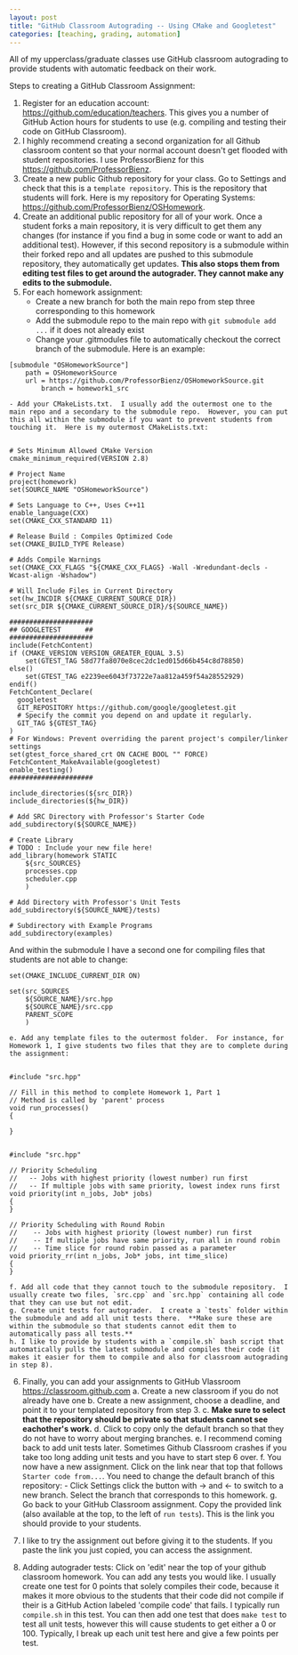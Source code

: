 ```yaml
---
layout: post
title: "GitHub Classroom Autograding -- Using CMake and Googletest"
categories: [teaching, grading, automation]
---
```


All of my upperclass/graduate classes use GitHub classroom autograding to provide students with automatic feedback on their work.  

Steps to creating a GitHub Classroom Assignment:
1. Register for an education account: https://github.com/education/teachers.  This gives you a number of GitHub Action hours for students to use (e.g. compiling and testing their code on GitHub Classroom).  
2. I highly recommend creating a second organization for all Github classroom content so that your normal account doesn't get flooded with student repositories.  I use ProfessorBienz for this https://github.com/ProfessorBienz.
3. Create a new public Github repository for your class.  Go to Settings and check that this is a `template repository`.  This is the repository that students will fork.  Here is my repository for Operating Systems: https://github.com/ProfessorBienz/OSHomework.
4. Create an additional public repository for all of your work.  Once a student forks a main repository, it is very difficult to get them any changes (for instance if you find a bug in some code or want to add an additional test).  However, if this second repository is a submodule within their forked repo and all updates are pushed to this submodule repository, they automatically get updates.  **This also stops them from editing test files to get around the autograder.  They cannot make any edits to the submodule.**
5. For each homework assignment:
    - Create a new branch for both the main repo from step three corresponding to this homework
    - Add the submodule repo to the main repo with `git submodule add ...` if it does not already exist
    - Change your .gitmodules file to automatically checkout the correct branch of the submodule.  Here is an example:

```
[submodule "OSHomeworkSource"]
	path = OSHomeworkSource
	url = https://github.com/ProfessorBienz/OSHomeworkSource.git
        branch = homework1_src
```

    - Add your CMakeLists.txt.  I usually add the outermost one to the main repo and a secondary to the submodule repo.  However, you can put this all within the submodule if you want to prevent students from touching it.  Here is my outermost CMakeLists.txt:

```

# Sets Minimum Allowed CMake Version 
cmake_minimum_required(VERSION 2.8)

# Project Name 
project(homework)
set(SOURCE_NAME "OSHomeworkSource")

# Sets Language to C++, Uses C++11
enable_language(CXX)
set(CMAKE_CXX_STANDARD 11)

# Release Build : Compiles Optimized Code
set(CMAKE_BUILD_TYPE Release)

# Adds Compile Warnings
set(CMAKE_CXX_FLAGS "${CMAKE_CXX_FLAGS} -Wall -Wredundant-decls -Wcast-align -Wshadow")

# Will Include Files in Current Directory
set(hw_INCDIR ${CMAKE_CURRENT_SOURCE_DIR})
set(src_DIR ${CMAKE_CURRENT_SOURCE_DIR}/${SOURCE_NAME})

##################### 
## GOOGLETEST      ##
#####################
include(FetchContent)
if (CMAKE_VERSION VERSION_GREATER_EQUAL 3.5)
    set(GTEST_TAG 58d77fa8070e8cec2dc1ed015d66b454c8d78850)
else()
    set(GTEST_TAG e2239ee6043f73722e7aa812a459f54a28552929)
endif()
FetchContent_Declare(
  googletest
  GIT_REPOSITORY https://github.com/google/googletest.git
  # Specify the commit you depend on and update it regularly.
  GIT_TAG ${GTEST_TAG} 
)
# For Windows: Prevent overriding the parent project's compiler/linker settings
set(gtest_force_shared_crt ON CACHE BOOL "" FORCE)
FetchContent_MakeAvailable(googletest)
enable_testing()
#####################

include_directories(${src_DIR})
include_directories(${hw_DIR})

# Add SRC Directory with Professor's Starter Code
add_subdirectory(${SOURCE_NAME})

# Create Library
# TODO : Include your new file here!
add_library(homework STATIC
    ${src_SOURCES}
    processes.cpp
    scheduler.cpp
    )

# Add Directory with Professor's Unit Tests
add_subdirectory(${SOURCE_NAME}/tests)

# Subdirectory with Example Programs
add_subdirectory(examples)

```

And within the submodule I have a second one for compiling files that students are not able to change:

```
set(CMAKE_INCLUDE_CURRENT_DIR ON)

set(src_SOURCES
    ${SOURCE_NAME}/src.hpp
    ${SOURCE_NAME}/src.cpp
    PARENT_SCOPE
    )
```


    e. Add any template files to the outermost folder.  For instance, for Homework 1, I give students two files that they are to complete during the assignment:

```

#include "src.hpp"

// Fill in this method to complete Homework 1, Part 1
// Method is called by 'parent' process
void run_processes()
{

}

```

```

#include "src.hpp"

// Priority Scheduling 
//   -- Jobs with highest priority (lowest number) run first
//   -- If multiple jobs with same priority, lowest index runs first
void priority(int n_jobs, Job* jobs)
{
}

// Priority Scheduling with Round Robin 
//    -- Jobs with highest priority (lowest number) run first
//    -- If multiple jobs have same priority, run all in round robin 
//    -- Time slice for round robin passed as a parameter
void priority_rr(int n_jobs, Job* jobs, int time_slice)
{
}

```

    f. Add all code that they cannot touch to the submodule repository.  I usually create two files, `src.cpp` and `src.hpp` containing all code that they can use but not edit.
    g. Create unit tests for autograder.  I create a `tests` folder within the submodule and add all unit tests there.  **Make sure these are within the submodule so that students cannot edit them to automatically pass all tests.**
    h. I like to provide by students with a `compile.sh` bash script that automatically pulls the latest submodule and compiles their code (it makes it easier for them to compile and also for classroom autograding in step 8).

6. Finally, you can add your assignments to GitHub Vlassroom https://classroom.github.com
    a. Create a new classroom if you do not already have one
    b. Create a new assignment, choose a deadline, and point it to your templated repository from step 3. 
    c. **Make sure to select that the repository should be private so that students cannot see eachother's work.**
    d. Click to copy only the default branch so that they do not have to worry about merging branches.
    e. I recommend coming back to add unit tests later.  Sometimes Github Classroom crashes if you take too long adding unit tests and you have to start step 6 over.
    f. You now have a new assignment.  Click on the link near that top that follows `Starter code from...`.  You need to change the default branch of this repository:
        - Click Settings click the button with -> and <- to switch to a new branch.  Select the branch that corresponds to this homework.
    g. Go back to your GitHub Classroom assignment.  Copy the provided link (also available at the top, to the left of `run tests`).  This is the link you should provide to your students.

7. I like to try the assignment out before giving it to the students.  If you paste the link you just copied, you can access the assignment.

8. Adding autograder tests: Click on 'edit' near the top of your github classroom homework.  You can add any tests you would like.  I usually create one test for 0 points that solely compiles their code, because it makes it more obvious to the students that their code did not compile if their is a GitHub Action labeled 'compile code' that fails.  I typically run `compile.sh` in this test.  You can then add one test that does `make test` to test all unit tests, however this will cause students to get either a 0 or 100.  Typically, I break up each unit test here and give a few points per test. 
